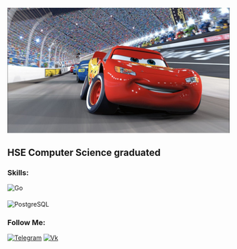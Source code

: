 ![Header](https://github.com/AchekSlime/AchekSlime/blob/master/assets/lightning.jpg)

## <!-- Back-end Developer <br/> <br/> -->  HSE Computer Science graduated

### Skills:
![Go](https://img.shields.io/badge/-Go-090909?style=for-the-badge&logo=Go&logoColor=47C5FB)
<!--
![Java](https://img.shields.io/badge/-Java-090909?style=for-the-badge&logo=Java&logoColor=FFFFFF)
![C#](https://img.shields.io/badge/-С%23-090909?style=for-the-badge&logo=csharp&logoColor=47C5FB)
![C++](https://img.shields.io/badge/-c%2b%2b-090909?style=for-the-badge&logo=cplusplus&logoColor=47C5FB)


#### 
![Kafka](https://img.shields.io/badge/-Kafka-090909?style=for-the-badge&logo=ApacheKafka&logoColor=47C5FB)
![Docker](https://img.shields.io/badge/-Docker-090909?style=for-the-badge&logo=Docker&logoColor=47C5FB)
![Kubernetes](https://img.shields.io/badge/-Kubernetes-090909?style=for-the-badge&logo=kubernetes&logoColor=47C5FB)
-->
#### 
![PostgreSQL](https://img.shields.io/badge/-PostgreSQL-090909?style=for-the-badge&logo=PostgreSQL&logoColor=47C5FB)
<!--
![Spring](https://img.shields.io/badge/-Spring-090909?style=for-the-badge&logo=Spring&logoColor=03C04A)
![.Net](https://img.shields.io/badge/-.net-090909?style=for-the-badge&logo=.ne&logoColor=A32CC4)
-->

### Follow Me:
[![Telegram](https://img.shields.io/badge/-telegram-090909?style=for-the-badge&logo=telegram&logoColor=47C5FB)](https://t.me/impsface)
[![Vk](https://img.shields.io/badge/-Vkontakte-090909?style=for-the-badge&logo=Vk&logoColor=47C5FB)](https://vk.com/achekslime)

<!--
![Anurag's GitHub stats](https://github-readme-stats.vercel.app/api?username=AchekSlime&show_icons=true&theme=react&layout=compact)


**AchekSlime/AchekSlime** is a ✨ _special_ ✨ repository because its `README.md` (this file) appears on your GitHub profile.

Here are some ideas to get you started:

- 🔭 I’m currently working on ...
- 🌱 I’m currently learning ...
- 👯 I’m looking to collaborate on ...
- 🤔 I’m looking for help with ...
- 💬 Ask me about ...
- 📫 How to reach me: ...
- 😄 Pronouns: ...
- ⚡ Fun fact: ...
-->
